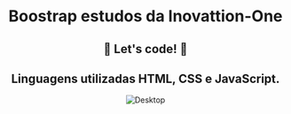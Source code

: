 <h1 align="center">Boostrap estudos da Inovattion-One</h1>

<h2 align="center">🚀 Let's code! 🚀</h2>

<h2 align="center">Linguagens utilizadas HTML, CSS e JavaScript.</h2>

<p align="center">
<img src="#" alt="Desktop">
</p>
